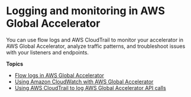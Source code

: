 # Logging and monitoring in AWS Global Accelerator<a name="monitoring-global-accelerator"></a>

You can use flow logs and AWS CloudTrail to monitor your accelerator in AWS Global Accelerator, analyze traffic patterns, and troubleshoot issues with your listeners and endpoints\.

**Topics**
+ [Flow logs in AWS Global Accelerator](monitoring-global-accelerator.flow-logs.md)
+ [Using Amazon CloudWatch with AWS Global Accelerator](cloudwatch-monitoring.md)
+ [Using AWS CloudTrail to log AWS Global Accelerator API calls](logging-using-cloudtrail.md)